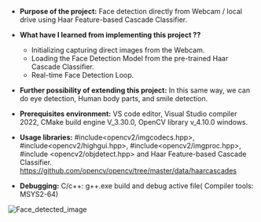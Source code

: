 
- **Purpose of the project:** Face detection directly from Webcam / local drive using Haar Feature-based Cascade Classifier.

- **What have I learned from implementing this project ??**
   -  Initializing capturing direct images from the Webcam.
   -  Loading the Face Detection Model from the pre-trained Haar Cascade Classifier.
   -  Real-time Face Detection Loop.
 
- **Further possibility of extending this project:** In this same way, we can do eye detection, Human body parts, and smile detection.
 
- **Prerequisites environment:** VS code editor, Visual Studio compiler 2022,  CMake build engine V_3.30.0, OpenCV library v_4.10.0 windows.

- **Usage libraries:**  #include<opencv2/imgcodecs.hpp>,  #include<opencv2/highgui.hpp>, #include<opencv2/imgproc.hpp>, #include <opencv2/objdetect.hpp> and Haar Feature-based Cascade Classifier. https://github.com/opencv/opencv/tree/master/data/haarcascades

- **Debugging:**  C/c++: g++.exe build and debug active file( Compiler tools: MSYS2-64)
     
![Face_detected_image](https://github.com/abulzunayed/C_plus_plus_Projects/assets/122612945/31a636c4-3de5-4b04-9534-34ad8e4008f8)
